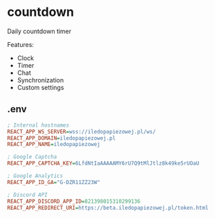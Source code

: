 # countdown

Daily countdown timer

Features:

- Clock
- Timer
- Chat
- Synchronization
- Custom settings

## .env

```ini
; Internal hostnames
REACT_APP_WS_SERVER=wss://iledopapiezowej.pl/ws/
REACT_APP_DOMAIN=iledopapiezowej.pl
REACT_APP_NAME=iledopapiezowej

; Google Captcha
REACT_APP_CAPTCHA_KEY=6LfdNtIaAAAAAMY6rU7Q9tMlJtlz8k49ke5rUOaU

; Google Analytics
REACT_APP_ID_GA="G-DZR11ZZ23W"

; Discord API
REACT_APP_DISCORD_APP_ID=821398015310299136
REACT_APP_REDIRECT_URI=https://beta.iledopapiezowej.pl/token.html
```
